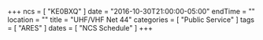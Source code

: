 +++
ncs = [ "KE0BXQ" ]
date = "2016-10-30T21:00:00-05:00"
endTime = ""
location = ""
title = "UHF/VHF Net 44"
categories = [ "Public Service" ]
tags = [ "ARES" ]
dates = [ "NCS Schedule" ]
+++
